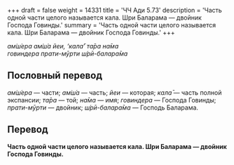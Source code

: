 +++
draft = false
weight = 14331
title = 'ЧЧ Ади 5.73'
description = 'Часть одной части целого называется кала. Шри Баларама — двойник Господа Говинды.'
summary = 'Часть одной части целого называется кала. Шри Баларама — двойник Господа Говинды.'
+++

_ам̇ш́ера ам̇ш́а йеи, ‘кала̄’ та̄ра на̄ма  
говиндера прати-мӯрти ш́рӣ-балара̄ма_

## Пословный перевод

_ам̇ш́ера_ — части; _ам̇ш́а_ — часть; _йеи_ — которая; _кала̄_ — часть полной экспансии; _та̄ра_ — той; _на̄ма_ — имя; _говиндера_ — Господа Говинды; _прати_\-_мӯрти_ — двойник; _ш́рӣ_\-_балара̄ма_ — Господь Баларама.

## Перевод

**Часть одной части целого называется кала. Шри Баларама — двойник Господа Говинды.**
